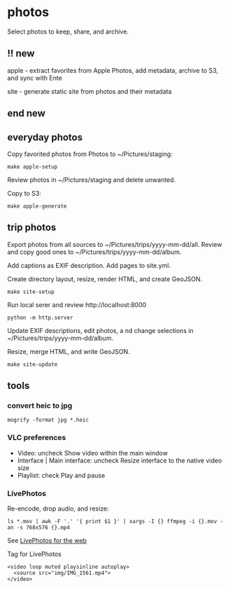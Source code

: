 
# photos

Select photos to keep, share, and archive.

## !! new
apple - extract favorites from Apple Photos, add metadata, archive to S3, and sync with Ente

site - generate static site from photos and their metadata
## end new

## everyday photos

Copy favorited photos from Photos to ~/Pictures/staging:

```
make apple-setup
```

Review photos in ~/Pictures/staging and delete unwanted.

Copy to S3:
```
make apple-generate
```

## trip photos

Export photos from all sources to ~/Pictures/trips/yyyy-mm-dd/all. Review and copy good ones
to ~/Pictures/trips/yyyy-mm-dd/album.

Add captions as EXIF description. Add pages to site.yml.

Create directory layout, resize, render HTML, and create GeoJSON.

```
make site-setup
```

Run local serer and review http://localhost:8000

```
python -m http.server
```

Update EXIF descriptions, edit photos, a nd change selections in ~/Pictures/trips/yyyy-mm-dd/album.

Resize, merge HTML, and write GeoJSON.

```
make site-update
```

## tools

### convert heic to jpg

```
mogrify -format jpg *.heic
```

### VLC preferences

  - Video: uncheck Show video within the main window
  - Interface | Main interface: uncheck Resize interface to the native video size
  - Playlist: check Play and pause

### LivePhotos

Re-encode, drop audio, and resize:

```
ls *.mov | awk -F '.' '{ print $1 }' | xargs -I {} ffmpeg -i {}.mov -an -s 768x576 {}.mp4
```

See [LivePhotos for the web](https://medium.com/@kielnicholls/embedding-livephotos-on-a-web-page-5dfa9b8b83e3)

Tag for LivePhotos

```
<video loop muted playsinline autoplay>
  <source src="img/IMG_1561.mp4">
</video>
```
